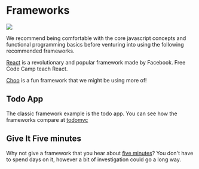 # Frameworks

![](http://i.imgur.com/OTEDFD6.jpg)

We recommend being comfortable with the core javascript concepts and functional programming basics before venturing into using the following recommended frameworks.

[React](https://facebook.github.io/react/) is a revolutionary and popular framework made by Facebook. Free Code Camp teach React.

[Choo](https://github.com/yoshuawuyts/choo) is a fun framework that we might be using more of!



## Todo App

The classic framework example is the todo app.  You can see how the frameworks compare at [todomvc](http://todomvc.com/)

## Give It Five minutes

Why not give a framework that you hear about [five minutes](https://signalvnoise.com/posts/3124-give-it-five-minutes)?  You don't have to spend days on it, however a bit of investigation could go a long way.

